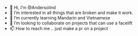 - 👋 Hi, I’m @Andersolind
- 👀 I’m interested in all things that are broken and make it work.
- 🌱 I’m currently learning Mandarin and Vietnamese 
- 💞️ I’m looking to collaborate on projects that can use a facelift
- 📫 How to reach me .. just make a pr on a project

<!---
Andersolind/Andersolind is a ✨ special ✨ repository because its `README.md` (this file) appears on your GitHub profile.
You can click the Preview link to take a look at your changes.
--->
